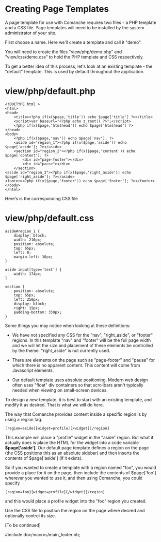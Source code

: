 Creating Page Templates
=======================

A page template for use with Comanche requires two files - a PHP template and a CSS file. Page templates will need to be installed by the system administrator of your site. 

First choose a name. Here we'll create a template and call it "demo".

You will need to create the files "view/php/demo.php" and "view/css/demo.css" to hold the PHP template and CSS respectively. 

To get a better idea of this process, let's look at an existing template - the "default" template. This is used by default throughout the application. 

view/php/default.php
====================

	<!DOCTYPE html >
	<html>
	<head>
		<title><?php if(x($page,'title')) echo $page['title'] ?></title>
		<script>var baseurl="<?php echo z_root() ?>";</script>
		<?php if(x($page,'htmlhead')) echo $page['htmlhead'] ?>
	</head>
	<body>
		<?php if(x($page,'nav')) echo $page['nav']; ?>
		<aside id="region_1"><?php if(x($page,'aside')) echo $page['aside']; ?></aside>
		<section id="region_2"><?php if(x($page,'content')) echo $page['content']; ?>
			<div id="page-footer"></div>
        	<div id="pause"></div>
		</section>
	<aside id="region_3"><?php if(x($page,'right_aside')) echo $page['right_aside']; ?></aside>      
	<footer><?php if(x($page,'footer')) echo $page['footer']; ?></footer>
	</body>
	</html>    


Here's is the corresponding CSS file

view/php/default.css
====================

	aside#region_1 {
		display: block;
		width: 210px;
		position: absolute;
		top: 65px;
		left: 0;
		margin-left: 10px;
	}

	aside input[type='text'] {
 		width: 174px;
	}

	section {
		position: absolute;
		top: 65px;
		left: 250px;
		display: block;
		right: 15px;
		padding-bottom: 350px;
	}


Some things you may notice when looking at these definitions:

* We have not specified any CSS for the "nav", "right_aside", or "footer" regions. In this template "nav" and "footer" will be the full page width and we will let the size and placement of these elements be controlled by the theme. "right_aside" is not currently used. 

* There are elements on the page such as "page-footer" and "pause" for which there is no apparent content. This content will come from Javascript elements.  

* Our default template uses absolute positioning. Modern web design often uses "float" div containers so that scrollbars aren't typically needed when viewing on small-screen devices. 

To design a new template, it is best to start with an existing template, and modify it as desired. That is what we will do here. 

The way that Comanche provides content inside a specific region is by using a region tag.

	[region=aside][widget=profile][/widget][/region]

This example will place a "profile" widget in the "aside" region. But what it actually does is place the HTML for the widget into a code variable **$page['aside']**. Our default page template defines a region on the page (the CSS positions this as an absolute sidebar) and then inserts the contents of $page['aside'] (if it exists). 

So if you wanted to create a template with a region named "foo", you would provide a place for it on the page, then include the contents of $page['foo'] wherever you wanted to use it, and then using Comanche, you could specify 

	[region=foo][widget=profile][/widget][/region]

and this would place a profile widget into the "foo" region you created. 

Use the CSS file to position the region on the page where desired and optionally control its size.

[To be continued] 

#include doc/macros/main_footer.bb;
